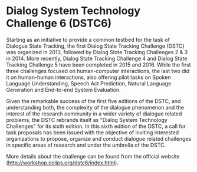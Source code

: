 # Dialog System Technology Challenge 6 (DSTC6)

Starting as an initiative to provide a common testbed for the task of Dialogue State Tracking, the first Dialog State Tracking Challenge (DSTC) was organized in 2013, followed by Dialog State Tracking Challenges 2 & 3 in 2014. More recently, Dialog State Tracking Challenge 4 and Dialog State Tracking Challenge 5 have been completed in 2015 and 2016. While the first three challenges focused on human-computer interactions, the last two did it on human-human interactions, also offering pilot tasks on Spoken Language Understanding, Speech Act Prediction, Natural Language Generation and End-to-end System Evaluation.

Given the remarkable success of the first five editions of the DSTC, and understanding both, the complexity of the dialogue phenomenon and the interest of the research community in a wider variety of dialogue related problems, the DSTC rebrands itself as "Dialog System Technology Challenges" for its sixth edition. In this sixth edition of the DSTC, a call for task proposals has been issued with the objective of inviting interested organizations to propose, organize and conduct dialogue related challenges in specific areas of research and under the umbrella of the DSTC.

More details about the challenge can be found from the official website (http://workshop.colips.org/dstc6/index.html).
